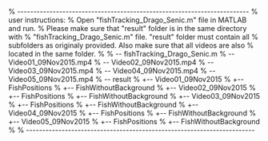 % ------------------------------------------------------------------------
% user instructions:
% Open "fishTracking_Drago_Senic.m" file in MATLAB and run.
% Please make sure that "result" folder is in the same directory with
% "fishTracking_Drago_Senic.m" file. "result" folder must contain all
% subfolders as originaly provided. Also make sure that all videos are also
% located in the same folder.
%
% -- fishTracking_Drago_Senic.m
% -- Video01_09Nov2015.mp4
% -- Video02_09Nov2015.mp4
% -- Video03_09Nov2015.mp4
% -- Video04_09Nov2015.mp4
% -- Video05_09Nov2015.mp4
% -- result
%       +-- Video01_09Nov2015
%           +-- FishPositions
%           +-- FishWithoutBackground
%       +-- Video02_09Nov2015
%           +-- FishPositions
%           +-- FishWithoutBackground
%       +-- Video03_09Nov2015
%           +-- FishPositions
%           +-- FishWithoutBackground
%       +-- Video04_09Nov2015
%           +-- FishPositions
%           +-- FishWithoutBackground
%       +-- Video05_09Nov2015
%           +-- FishPositions
%           +-- FishWithoutBackground
%
% -----------------------------------------------------------------------


